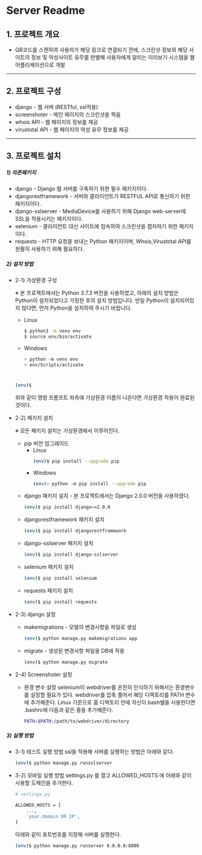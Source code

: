 # Server Readme


## 1. 프로젝트 개요
* QR코드를 스캔하여 사용자가 해당 링크로 연결되기 전에, 스크린샷 정보와 해당 사이트의 정보 및 악성사이트 유무를 판별해 사용자에게 알리는 미리보기 시스템을 웹어플리케이션으로 개발
---
## 2. 프로젝트 구성
* django - 웹 서버 (RESTful, ssl적용)
* screenshoter - 메인 페이지의 스크린샷을 찍음
* whois API - 웹 페이지의 정보를 제공
* virustotal API - 웹 페이지의 악성 유무 정보를 제공
---
## 3. 프로젝트 설치
#####	1) 의존패키지
* django - Django 웹 서버를 구축하기 위한 필수 패키지이다.
* djangorestframework - 서버와 클라이언트가 RESTFUL API로 통신하기 위한 패키지이다.
* django-sslserver - MediaDevice를 사용하기 위해 Django web-server에 SSL을 적용시키는 패키지이다.
* selenium - 클라이언트 대신 사이트에 접속하여 스크린샷을 캡처하기 위한 패키지이다.
* requests - HTTP 요청을 보내는 Python 패키지이며, Whois,Virustotal API를 원활히 사용하기 위해 필요하다.

#####	2) 설치 방법
* 2-1) 가상환경 구성

    ※ 본 프로젝트에서는 Python 3.7.3 버전을 사용하였고, 아래의 설치 방법은 Python이 설치되었다고 가정한 후의 설치 방법입니다. 만일 Python이 설치되어있지 않다면, 먼저 Python을 설치하여 주시기 바랍니다.
    * Linux
        ```sh
        $ python3 -m venv env
        $ source env/bin/activate
        ```
    * Windows
        ```sh
        > python -m venv env
        > env/Scripts/activate
        ```
    #
    ```sh
    (env)$
    ```
    위와 같이 명령 프롬프트 좌측에 가상환경 이름이 나온다면 가상환경 적용이 완료된 것이다.

* 2-2) 패키지 설치

    ※ 모든 패키지 설치는 가상환경에서 이루어진다.
    * pip 버전 업그레이드
         * Linux
            ```sh
            (env)$ pip install --upgrade pip
            ```
        * Windows
            ```sh
            (env)> python -m pip install --upgrade pip
            ```
    * django 패키지 설치 - 본 프로젝트에서는 Django 2.0.0 버전을 사용하였다.
        ```sh
        (env)$ pip install django~=2.0.0
        ```
    * djangorestframework 패키지 설치
         ```sh
        (env)$ pip install djangorestframework
        ```
    * django-sslserver 패키지 설치
        ```sh
        (env)$ pip install django-sslserver
        ```
    * selenium 패키지 설치
        ```sh
        (env)$ pip install selenium
        ```
    * requests 패키지 설치
        ```sh
        (env)$ pip install requests
        ```
    
* 2-3) django 설정
    * makemigrations - 모델의 변경사항을 파일로 생성
        ```sh
        (env)$ python manage.py makemigrations app
        ```
    * migrate - 생성된 변경사항 파일을 DB에 적용
        ```sh
        (env)$ python manage.py migrate
        ```
* 2-4) Screenshoter 설정
    * 환경 변수 설정
    selenium이 webdriver를 온전히 인식하기 위해서는 환경변수를 설정할 필요가 있다. webdriver를 압축 풀어서 해당 디렉토리를 PATH 변수에 추가해준다. Linux 기준으로 홈 디렉토리 안에 자신이 bash쉘을 사용한다면 .bashrc에 다음과 같은 줄을 추가해준다.
    
         ```sh
        PATH=$PATH:/path/to/webdriver/directory
        ```
#####	3) 실행 방법
* 3-1) 테스트 실행 방법
    ssl을 적용해 서버를 실행하는 방법은 아래와 같다.
    ```sh
    (env)$ python manage.py runsslserver
    ```
* 3-2) 모바일 실행 방법
    settings.py 를 열고 ALLOWED_HOSTS 에 아래와 같이 사용할 도메인을 추가한다.
    ```sh
    # settings.py
    
    ALLOWED_HOSTS = [
        ...,
        'your.domain OR IP',
    ]
    ```
    아래와 같이 포트번호를 지정해 서버를 실행한다.
    ```sh
    (env)$ python manage.py runserver 0.0.0.0:8000
    ```
